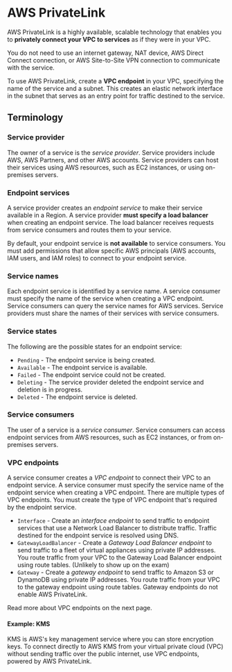 # AWS PrivateLink

AWS PrivateLink is a highly available, scalable technology that enables you to **privately connect your VPC to services** as if they were in your VPC.

You do not need to use an internet gateway, NAT device, AWS Direct Connect connection, or AWS Site-to-Site VPN connection to communicate with the service.

To use AWS PrivateLink, create a **VPC endpoint** in your VPC, specifying the name of the service and a subnet. This creates an elastic network interface in the subnet that serves as an entry point for traffic destined to the service.

## Terminology&#x20;

### Service provider

The owner of a service is the _service provider_. Service providers include AWS, AWS Partners, and other AWS accounts. Service providers can host their services using AWS resources, such as EC2 instances, or using on-premises servers.

### Endpoint services

A service provider creates an _endpoint service_ to make their service available in a Region. A service provider **must specify a load balancer** when creating an endpoint service. The load balancer receives requests from service consumers and routes them to your service.

By default, your endpoint service is **not available** to service consumers. You must add permissions that allow specific AWS principals (AWS accounts, IAM users, and IAM roles) to connect to your endpoint service.

### Service names

Each endpoint service is identified by a service name. A service consumer must specify the name of the service when creating a VPC endpoint. Service consumers can query the service names for AWS services. Service providers must share the names of their services with service consumers.

### Service states <a href="#concepts-service-states" id="concepts-service-states"></a>

The following are the possible states for an endpoint service:

* `Pending` - The endpoint service is being created.
* `Available` - The endpoint service is available.
* `Failed` - The endpoint service could not be created.
* `Deleting` - The service provider deleted the endpoint service and deletion is in progress.
* `Deleted` - The endpoint service is deleted.

### Service consumers <a href="#concepts-service-consumers" id="concepts-service-consumers"></a>

The user of a service is a _service consumer_. Service consumers can access endpoint services from AWS resources, such as EC2 instances, or from on-premises servers.

### VPC endpoints <a href="#concepts-vpc-endpoints" id="concepts-vpc-endpoints"></a>

A service consumer creates a _VPC endpoint_ to connect their VPC to an endpoint service. A service consumer must specify the service name of the endpoint service when creating a VPC endpoint. There are multiple types of VPC endpoints. You must create the type of VPC endpoint that's required by the endpoint service.

* `Interface` - Create an _interface endpoint_ to send traffic to endpoint services that use a Network Load Balancer to distribute traffic. Traffic destined for the endpoint service is resolved using DNS.
* `GatewayLoadBalancer` - Create a _Gateway Load Balancer endpoint_ to send traffic to a fleet of virtual appliances using private IP addresses. You route traffic from your VPC to the Gateway Load Balancer endpoint using route tables. (Unlikely to show up on the exam)
* `Gateway` - Create a _gateway endpoint_ to send traffic to Amazon S3 or DynamoDB using private IP addresses. You route traffic from your VPC to the gateway endpoint using route tables. Gateway endpoints do not enable AWS PrivateLink.

Read more about VPC endpoints on the next page.&#x20;

#### Example: KMS

KMS is AWS's key management service where you can store encryption keys. To connect directly to AWS KMS from your virtual private cloud (VPC) without sending traffic over the public internet, use VPC endpoints, powered by AWS PrivateLink.&#x20;
